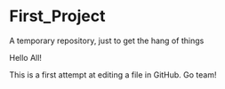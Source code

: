 # First_Project
A temporary repository, just to get the hang of things

Hello All!

This is a first attempt at editing a file in GitHub. Go team!
